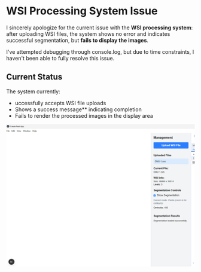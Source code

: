# WSI Processing System Issue

I sincerely apologize for the current issue with the **WSI processing system**: after uploading WSI files, the system shows no error and indicates successful segmentation, but **fails to display the images**.

I've attempted debugging through console.log, but due to time constraints, I haven't been able to fully resolve this issue.

## Current Status

The system currently:

* uccessfully accepts WSI file uploads
* Shows a success message** indicating completion
* Fails to render the processed images in the display area


![Error Display](./image/error.png)

